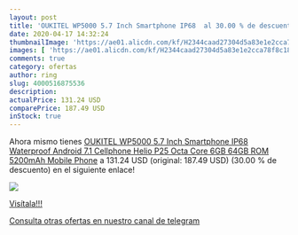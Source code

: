 ```yaml
---
layout: post
title: 'OUKITEL WP5000 5.7 Inch Smartphone IP68  al 30.00 % de descuento'
date: 2020-04-17 14:32:24
thumbnailImage: 'https://ae01.alicdn.com/kf/H2344caad27304d5a83e1e2cca78f8c186/OUKITEL-WP5000-5-7-Inch-Smartphone-IP68-Waterproof-Android-7-1-Cellphone-Helio-P25-Octa-Core.jpg_350x350._SL200_.jpg'
images: [ 'https://ae01.alicdn.com/kf/H2344caad27304d5a83e1e2cca78f8c186/OUKITEL-WP5000-5-7-Inch-Smartphone-IP68-Waterproof-Android-7-1-Cellphone-Helio-P25-Octa-Core.jpg_350x350._SL200_.jpg' ]
comments: true
category: ofertas
author: ring
slug: 4000516875536
description:
actualPrice: 131.24 USD
comparePrice: 187.49 USD
inStock: true
---
```


Ahora mismo tienes [OUKITEL WP5000 5.7 Inch Smartphone IP68 Waterproof Android 7.1 Cellphone Helio P25 Octa Core 6GB 64GB ROM 5200mAh Mobile Phone](https://www.amazon.com/dp/4000516875536/?tag=redken08-20) a 131.24 USD (original: 187.49 USD) (30.00 %  de descuento) en el siguiente enlace!

[![](https://ae01.alicdn.com/kf/H2344caad27304d5a83e1e2cca78f8c186/OUKITEL-WP5000-5-7-Inch-Smartphone-IP68-Waterproof-Android-7-1-Cellphone-Helio-P25-Octa-Core.jpg_350x350._SL200_.jpg)](https://www.amazon.com/dp/4000516875536/?tag=redken08-20)

[Visítala!!!](https://www.amazon.com/dp/4000516875536/?tag=redken08-20)

[Consulta otras ofertas en nuestro canal de telegram](https://t.me/s/ofertas25)
